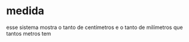 # medida
esse sistema mostra o tanto de centímetros e o tanto de milímetros que tantos metros tem  
